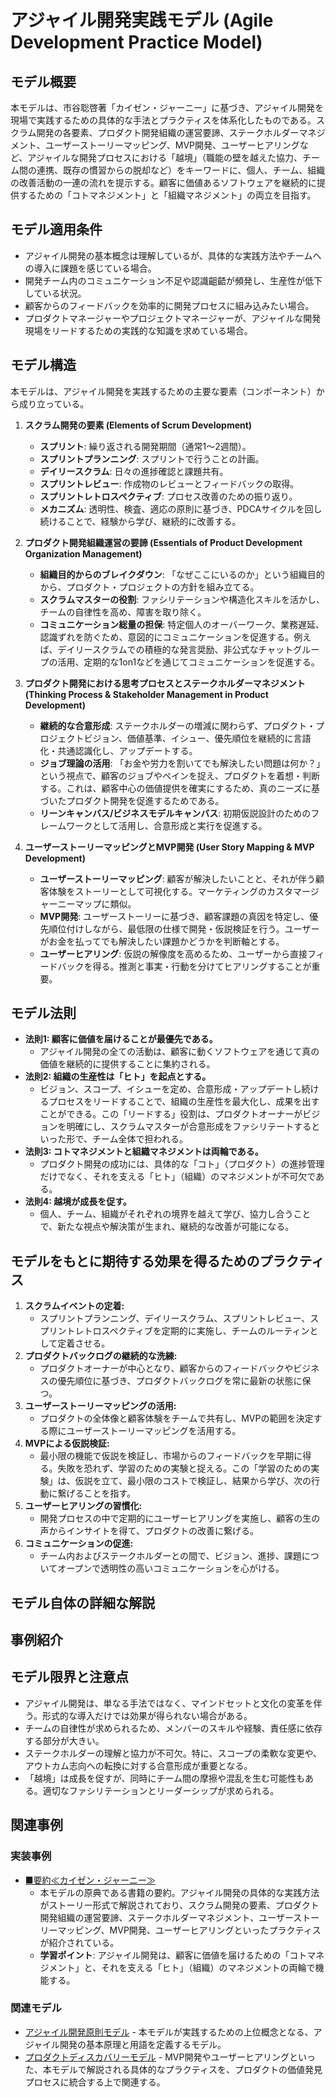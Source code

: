 # アジャイル開発実践モデル (Agile Development Practice Model)

## モデル概要
本モデルは、市谷聡啓著「カイゼン・ジャーニー」に基づき、アジャイル開発を現場で実践するための具体的な手法とプラクティスを体系化したものである。スクラム開発の各要素、プロダクト開発組織の運営要諦、ステークホルダーマネジメント、ユーザーストーリーマッピング、MVP開発、ユーザーヒアリングなど、アジャイルな開発プロセスにおける「越境」（職能の壁を越えた協力、チーム間の連携、既存の慣習からの脱却など）をキーワードに、個人、チーム、組織の改善活動の一連の流れを提示する。顧客に価値あるソフトウェアを継続的に提供するための「コトマネジメント」と「組織マネジメント」の両立を目指す。

## モデル適用条件
- アジャイル開発の基本概念は理解しているが、具体的な実践方法やチームへの導入に課題を感じている場合。
- 開発チーム内のコミュニケーション不足や認識齟齬が頻発し、生産性が低下している状況。
- 顧客からのフィードバックを効率的に開発プロセスに組み込みたい場合。
- プロダクトマネージャーやプロジェクトマネージャーが、アジャイルな開発現場をリードするための実践的な知識を求めている場合。

## モデル構造
本モデルは、アジャイル開発を実践するための主要な要素（コンポーネント）から成り立っている。

1.  **スクラム開発の要素 (Elements of Scrum Development)**
    -   **スプリント**: 繰り返される開発期間（通常1〜2週間）。
    -   **スプリントプランニング**: スプリントで行うことの計画。
    -   **デイリースクラム**: 日々の進捗確認と課題共有。
    -   **スプリントレビュー**: 作成物のレビューとフィードバックの取得。
    -   **スプリントレトロスペクティブ**: プロセス改善のための振り返り。
    -   **メカニズム**: 透明性、検査、適応の原則に基づき、PDCAサイクルを回し続けることで、経験から学び、継続的に改善する。

2.  **プロダクト開発組織運営の要諦 (Essentials of Product Development Organization Management)**
    -   **組織目的からのブレイクダウン**: 「なぜここにいるのか」という組織目的から、プロダクト・プロジェクトの方針を組み立てる。
    -   **スクラムマスターの役割**: ファシリテーションや構造化スキルを活かし、チームの自律性を高め、障害を取り除く。
    -   **コミュニケーション総量の担保**: 特定個人のオーバーワーク、業務遅延、認識ずれを防ぐため、意図的にコミュニケーションを促進する。例えば、デイリースクラムでの積極的な発言奨励、非公式なチャットグループの活用、定期的な1on1などを通じてコミュニケーションを促進する。

3.  **プロダクト開発における思考プロセスとステークホルダーマネジメント (Thinking Process & Stakeholder Management in Product Development)**
    -   **継続的な合意形成**: ステークホルダーの増減に関わらず、プロダクト・プロジェクトビジョン、価値基準、イシュー、優先順位を継続的に言語化・共通認識化し、アップデートする。
    -   **ジョブ理論の活用**: 「お金や労力を割いてでも解決したい問題は何か？」という視点で、顧客のジョブやペインを捉え、プロダクトを着想・判断する。これは、顧客中心の価値提供を確実にするため、真のニーズに基づいたプロダクト開発を促進するためである。
    -   **リーンキャンバス/ビジネスモデルキャンバス**: 初期仮説設計のためのフレームワークとして活用し、合意形成と実行を促進する。

4.  **ユーザーストーリーマッピングとMVP開発 (User Story Mapping & MVP Development)**
    -   **ユーザーストーリーマッピング**: 顧客が解決したいことと、それが伴う顧客体験をストーリーとして可視化する。マーケティングのカスタマージャーニーマップに類似。
    -   **MVP開発**: ユーザーストーリーに基づき、顧客課題の真因を特定し、優先順位付けしながら、最低限の仕様で開発・仮説検証を行う。ユーザーがお金を払ってでも解決したい課題かどうかを判断軸とする。
    -   **ユーザーヒアリング**: 仮説の解像度を高めるため、ユーザーから直接フィードバックを得る。推測と事実・行動を分けてヒアリングすることが重要。

## モデル法則
- **法則1: 顧客に価値を届けることが最優先である。**
  -   アジャイル開発の全ての活動は、顧客に動くソフトウェアを通じて真の価値を継続的に提供することに集約される。
- **法則2: 組織の生産性は「ヒト」を起点とする。**
  -   ビジョン、スコープ、イシューを定め、合意形成・アップデートし続けるプロセスをリードすることで、組織の生産性を最大化し、成果を出すことができる。この「リードする」役割は、プロダクトオーナーがビジョンを明確にし、スクラムマスターが合意形成をファシリテートするといった形で、チーム全体で担われる。
- **法則3: コトマネジメントと組織マネジメントは両輪である。**
  -   プロダクト開発の成功には、具体的な「コト」（プロダクト）の進捗管理だけでなく、それを支える「ヒト」（組織）のマネジメントが不可欠である。
- **法則4: 越境が成長を促す。**
  -   個人、チーム、組織がそれぞれの境界を越えて学び、協力し合うことで、新たな視点や解決策が生まれ、継続的な改善が可能になる。

## モデルをもとに期待する効果を得るためのプラクティス
1.  **スクラムイベントの定着:**
    -   スプリントプランニング、デイリースクラム、スプリントレビュー、スプリントレトロスペクティブを定期的に実施し、チームのルーティンとして定着させる。
2.  **プロダクトバックログの継続的な洗練:**
    -   プロダクトオーナーが中心となり、顧客からのフィードバックやビジネスの優先順位に基づき、プロダクトバックログを常に最新の状態に保つ。
3.  **ユーザーストーリーマッピングの活用:**
    -   プロダクトの全体像と顧客体験をチームで共有し、MVPの範囲を決定する際にユーザーストーリーマッピングを活用する。
4.  **MVPによる仮説検証:**
    -   最小限の機能で仮説を検証し、市場からのフィードバックを早期に得る。失敗を恐れず、学習のための実験と捉える。この「学習のための実験」は、仮説を立て、最小限のコストで検証し、結果から学び、次の行動に繋げることを指す。
5.  **ユーザーヒアリングの習慣化:**
    -   開発プロセスの中で定期的にユーザーヒアリングを実施し、顧客の生の声からインサイトを得て、プロダクトの改善に繋げる。
6.  **コミュニケーションの促進:**
    -   チーム内およびステークホルダーとの間で、ビジョン、進捗、課題についてオープンで透明性の高いコミュニケーションを心がける。

## モデル自体の詳細な解説

## 事例紹介

## モデル限界と注意点
- アジャイル開発は、単なる手法ではなく、マインドセットと文化の変革を伴う。形式的な導入だけでは効果が得られない場合がある。
- チームの自律性が求められるため、メンバーのスキルや経験、責任感に依存する部分が大きい。
- ステークホルダーの理解と協力が不可欠。特に、スコープの柔軟な変更や、アウトカム志向への転換に対する合意形成が重要となる。
- 「越境」は成長を促すが、同時にチーム間の摩擦や混乱を生む可能性もある。適切なファシリテーションとリーダーシップが求められる。

## 関連事例

### 実装事例
- [■要約≪カイゼン・ジャーニー≫](https://ty25148248.hatenablog.com/entry/2023/06/17/151418)
  -   本モデルの原典である書籍の要約。アジャイル開発の具体的な実践方法がストーリー形式で解説されており、スクラム開発の要素、プロダクト開発組織の運営要諦、ステークホルダーマネジメント、ユーザーストーリーマッピング、MVP開発、ユーザーヒアリングといったプラクティスが紹介されている。
  -   **学習ポイント**: アジャイル開発は、顧客に価値を届けるための「コトマネジメント」と、それを支える「ヒト」（組織）のマネジメントの両輪で機能する。

### 関連モデル
- [アジャイル開発原則モデル](../EngingeeringManager/アジャイル開発原則モデル.md) - 本モデルが実践するための上位概念となる、アジャイル開発の基本原理と用語を定義するモデル。
- [プロダクトディスカバリーモデル](../ProductManager/プロダクトディスカバリーモデル.md) - MVP開発やユーザーヒアリングといった、本モデルで解説される具体的なプラクティスを、プロダクトの価値発見プロセスに統合する上で関連する。
